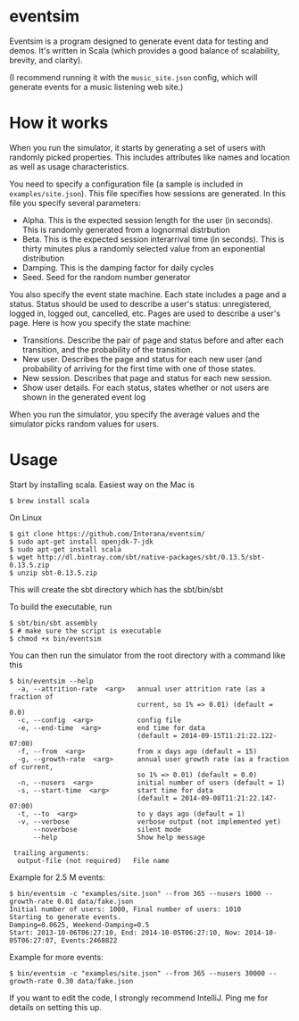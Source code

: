 eventsim
========

Eventsim is a program designed to generate event data for testing and demos. It's written in Scala (which provides
a good balance of scalability, brevity, and clarity).

(I recommend running it with the `music_site.json` config, which will generate events for a music listening web site.)

How it works
============

When you run the simulator, it starts by generating a set of users with randomly picked properties. This includes
attributes like names and location as well as usage characteristics.

You need to specify a configuration file (a sample is included in `examples/site.json`). This file
specifies how sessions are generated. In this file you specify several parameters:

* Alpha. This is the expected session length for the user (in seconds). This is randomly generated from a lognormal
distrbution
* Beta. This is the expected session interarrival time (in seconds). This is thirty minutes plus a randomly selected
value from an exponential distribution
* Damping. This is the damping factor for daily cycles
* Seed. Seed for the random number generator

You also specify the event state machine. Each state includes a page and a status. Status should be
used to describe a user's status: unregistered, logged in, logged out, cancelled, etc. Pages are
used to describe a user's page. Here is how you specify the state machine:

* Transitions. Describe the pair of page and status before and after each transition, and the
probability of the transition.
* New user. Describes the page and status for each new user (and probability of arriving for the
first time with one of those states.
* New session. Describes that page and status for each new session.
* Show user details. For each status, states whether or not users are shown in the generated event log

When you run the simulator, you specify the average values and the simulator picks random values for users.

Usage
=====

Start by installing scala. Easiest way on the Mac is

    $ brew install scala
On Linux

    $ git clone https://github.com/Interana/eventsim/
    $ sudo apt-get install openjdk-7-jdk
    $ sudo apt-get install scala
    $ wget http://dl.bintray.com/sbt/native-packages/sbt/0.13.5/sbt-0.13.5.zip 
    $ unzip sbt-0.13.5.zip 
This will create the sbt directory which has the sbt/bin/sbt

To build the executable, run

    $ sbt/bin/sbt assembly
    $ # make sure the script is executable
    $ chmod +x bin/eventsim

You can then run the simulator from the root directory with a command like this

    $ bin/eventsim --help
      -a, --attrition-rate  <arg>   annual user attrition rate (as a fraction of
                                    current, so 1% => 0.01) (default = 0.0)
      -c, --config  <arg>           config file
      -e, --end-time  <arg>         end time for data
                                    (default = 2014-09-15T11:21:22.122-07:00)
      -f, --from  <arg>             from x days ago (default = 15)
      -g, --growth-rate  <arg>      annual user growth rate (as a fraction of current,
                                    so 1% => 0.01) (default = 0.0)
      -n, --nusers  <arg>           initial number of users (default = 1)
      -s, --start-time  <arg>       start time for data
                                    (default = 2014-09-08T11:21:22.147-07:00)
      -t, --to  <arg>               to y days ago (default = 1)
      -v, --verbose                 verbose output (not implemented yet)
          --noverbose               silent mode
          --help                    Show help message

     trailing arguments:
      output-file (not required)   File name

Example for 2.5 M events:

    $ bin/eventsim -c "examples/site.json" --from 365 --nusers 1000 --growth-rate 0.01 data/fake.json
    Initial number of users: 1000, Final number of users: 1010
    Starting to generate events.
    Damping=0.0625, Weekend-Damping=0.5
    Start: 2013-10-06T06:27:10, End: 2014-10-05T06:27:10, Now: 2014-10-05T06:27:07, Events:2468822

Example for more events:

    $ bin/eventsim -c "examples/site.json" --from 365 --nusers 30000 --growth-rate 0.30 data/fake.json

If you want to edit the code, I strongly recommend IntelliJ. Ping me for details on setting this up.
